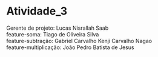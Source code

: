 # Atividade_3

Gerente de projeto: Lucas Nisrallah Saab  
feature-soma: Tiago de Oliveira Silva  
feature-subtração: Gabriel Carvalho Kenji Carvalho Nagao  
feature-multiplicação: João Pedro Batista de Jesus  
